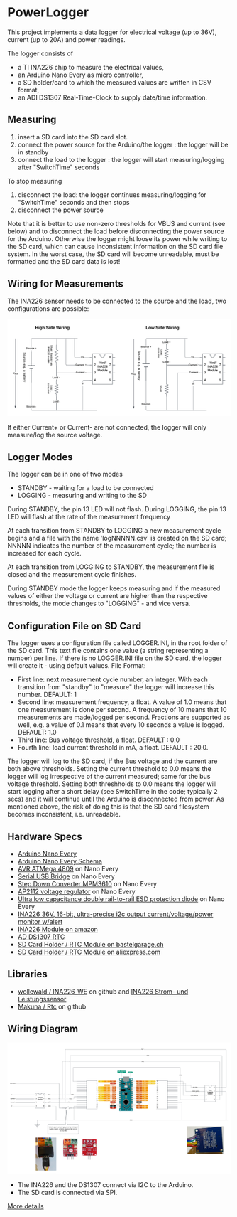 # PowerLogger

This project implements a data logger for electrical voltage (up to 36V), current (up to 20A) and power readings. 

The logger consists of
- a TI INA226 chip to measure the electrical values,
- an Arduino Nano Every as micro controller,
- a SD holder/card to which the measured values are written in CSV format,
- an ADI DS1307 Real-Time-Clock to supply date/time information.

## Measuring

1) insert a SD card into the SD card slot. 
2) connect the power source for the Arduino/the logger : the logger will be in standby
3) connect the load to the logger : the logger will start measuring/logging after "SwitchTime" seconds

To stop measuring
1) disconnect the load: the logger continues measuring/logging for "SwitchTime" seconds and then stops
2) disconnect the power source

Note that it is better to use non-zero thresholds for VBUS and current (see below) and to disconnect the load before disconnecting the power source for the Arduino. Otherwise the logger might loose its power while writing to the SD card, which can cause inconsistent information on the SD card file system. In the worst case, the SD card will become unreadable, must be formatted and the SD card data is lost!

## Wiring for Measurements

The INA226 sensor needs to be connected to the source and the load, two configurations are possible:

<img src=./images/HiLo%20Wiring.png width="960">


If either Current+ or Current- are not connected, the logger will only measure/log the source voltage.

## Logger Modes

The logger can be in one of two modes
- STANDBY - waiting for a load to be connected
- LOGGING - measuring and writing to the SD

During STANDBY, the pin 13 LED will not flash.
During LOGGING, the pin 13 LED will flash at the rate of the measurement frequency

At each transition from STANDBY to LOGGING a new measurement cycle begins and
a file with the name 'logNNNNN.csv' is created on the SD card; NNNNN indicates 
the number of the measurement cycle; the number is increased for each cycle. 

At each transition from LOGGING to STANDBY, the measurement file is closed and
the measurement cycle finishes.

During STANDBY mode the logger keeps measuring and if the measured values of either 
the voltage or current are higher than the respective thresholds, the mode changes
to "LOGGING" - and vice versa.

## Configuration File on SD Card

The logger uses a configuration file called LOGGER.INI, in the root folder of the SD card. This text file contains one value (a string representing a number) per line. If there is no LOGGER.INI file on the SD card, the logger will create it - using default values. File Format:
* First line: next measurement cycle number, an integer. With each transition from "standby" to "measure"
the logger will increase this number.  DEFAULT: 1
* Second line: measurement frequency, a float. A value of 1.0 means that one measurement is done per second. 
A frequency of 10 means that 10 measurements are made/logged per second. Fractions are supported as well, e.g. 
a value of 0.1 means that every 10 seconds a value is logged. DEFAULT: 1.0
* Third line: Bus voltage threshold, a float. DEFAULT : 0.0
* Fourth line: load current threshold in mA, a float. DEFAULT : 20.0. 

The logger will log to the SD card, if the Bus voltage and the current are both above thresholds. Setting the current threshold to 0.0 means the logger will log irrespective of the current measured; same for the bus voltage threshold. Setting both threshholds to 0.0 means the logger will start logging after a short delay (see SwitchTime in the code; typically 2 secs) and it will continue until the Arduino is disconnected from power. As mentioned above, the risk of doing this is that the SD card filesystem becomes inconsistent, i.e. unreadable. 

## Hardware Specs

* [Arduino Nano Every](https://docs.arduino.cc/resources/datasheets/ABX00028-datasheet.pdf)
* [Arduino Nano Every Schema](https://content.arduino.cc/assets/NANOEveryV3.0_sch.pdf)
* [AVR ATMega 4809](https://www.microchip.com/en-us/product/atmega4809) on Nano Every
* [Serial USB Bridge](https://ww1.microchip.com/downloads/en/DeviceDoc/Atmel-42363-SAM-D11_Datasheet.pdf) on Nano Every
* [Step Down Converter MPM3610](https://www.monolithicpower.com/en/documentview/productdocument/index/version/2/document_type/datasheet/lang/en/sku/MPM3610GQV-Z/document_id/2090) on Nano Every
* [AP2112 voltage regulator](https://www.diodes.com/assets/Datasheets/AP2112.pdf) on Nano Every
* [Ultra low capacitance double rail-to-rail ESD protection diode](https://www.nexperia.com/product/PRTR5V0U2X) on Nano Every
* [INA226 36V, 16-bit, ultra-precise i2c output current/voltage/power monitor w/alert](https://www.ti.com/product/INA226) 
* [INA226 Module on amazon](https://www.amazon.de/dp/B0DGXPWDMP)
* [AD DS1307 RTC](https://www.analog.com/media/en/technical-documentation/data-sheets/ds1307.pdf)
* [SD Card Holder / RTC Module on bastelgarage.ch](https://www.bastelgarage.ch/micro-sd-data-logger-module-with-rtc)
* [SD Card Holder / RTC Module on aliexpress.com](https://www.aliexpress.com/item/1005006248586820.html)

## Libraries
* [wollewald / INA226_WE](https://github.com/wollewald/INA226_WE) on github and [INA226 Strom- und Leistungssensor](https://wolles-elektronikkiste.de/ina226)
* [Makuna / Rtc](https://github.com/Makuna/Rtc/wiki) on github

## Wiring Diagram
![Diagram](/images/FullDiagram.png)

* The INA226 and the DS1307 connect via I2C to the Arduino.
* The SD card is connected via SPI.

[More details](MORE.md)

